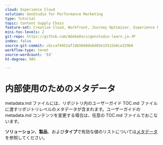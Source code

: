 ```yaml
---
cloud: Experience Cloud
solution: GenStudio for Performance Marketing
type: Tutorial
topic: Content Supply Chain
feature-set: Creative Cloud, Workfront, Journey Optimizer, Experience Manager, Experience Manager Sites, Experience Manager Assets, GenStudio for Performance Marketing
mini-toc-levels: 2
git-repo: https://github.com/AdobeDocs/genstudio-learn.ja-JP
index: false
source-git-commit: cbccaf4952af1db5668de8d93e15522e8ce329b6
workflow-type: tm+mt
source-wordcount: '53'
ht-degree: 98%

---
```



# 内部使用のためのメタデータ

metadata.md ファイルには、リポジトリ内のユーザーガイド TOC.md ファイルに渡すリポジトリレベルのメタデータが含まれます。ユーザーガイドの metadata.md コンテンツを変更する場合は、任意の TOC.md ファイルでおこないます。

**ソリューション**、**製品**、および&#x200B;**タイプ**&#x200B;で有効な値のリストについては[メタデータ](https://experienceleague.adobe.com/docs/authoring-guide-exl/using/editing/user-guide-setup/metadata.html?lang=ja)を参照してください。
